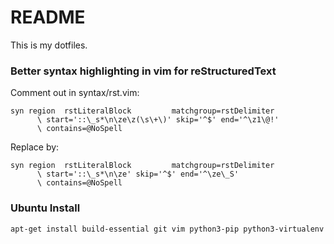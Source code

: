 # README #

This is my dotfiles.

### Better syntax highlighting in vim for reStructuredText ###

Comment out in syntax/rst.vim:

```vim
syn region  rstLiteralBlock         matchgroup=rstDelimiter
      \ start='::\_s*\n\ze\z(\s\+\)' skip='^$' end='^\z1\@!'
      \ contains=@NoSpell
```

Replace by:

```vim
syn region  rstLiteralBlock         matchgroup=rstDelimiter
      \ start='::\_s*\n\ze' skip='^$' end='^\ze\_S'
      \ contains=@NoSpell
```

### Ubuntu Install ###

```sh
apt-get install build-essential git vim python3-pip python3-virtualenv

```